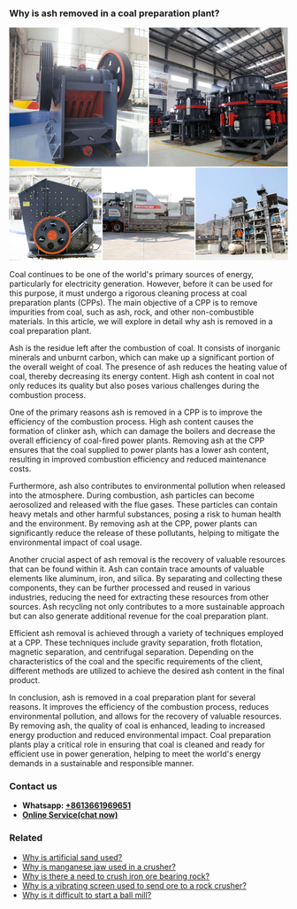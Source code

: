 <h3>Why is ash removed in a coal preparation plant?</h3><img src='1701671426.jpg' alt=''><p>Coal continues to be one of the world's primary sources of energy, particularly for electricity generation. However, before it can be used for this purpose, it must undergo a rigorous cleaning process at coal preparation plants (CPPs). The main objective of a CPP is to remove impurities from coal, such as ash, rock, and other non-combustible materials. In this article, we will explore in detail why ash is removed in a coal preparation plant.</p><p>Ash is the residue left after the combustion of coal. It consists of inorganic minerals and unburnt carbon, which can make up a significant portion of the overall weight of coal. The presence of ash reduces the heating value of coal, thereby decreasing its energy content. High ash content in coal not only reduces its quality but also poses various challenges during the combustion process.</p><p>One of the primary reasons ash is removed in a CPP is to improve the efficiency of the combustion process. High ash content causes the formation of clinker ash, which can damage the boilers and decrease the overall efficiency of coal-fired power plants. Removing ash at the CPP ensures that the coal supplied to power plants has a lower ash content, resulting in improved combustion efficiency and reduced maintenance costs.</p><p>Furthermore, ash also contributes to environmental pollution when released into the atmosphere. During combustion, ash particles can become aerosolized and released with the flue gases. These particles can contain heavy metals and other harmful substances, posing a risk to human health and the environment. By removing ash at the CPP, power plants can significantly reduce the release of these pollutants, helping to mitigate the environmental impact of coal usage.</p><p>Another crucial aspect of ash removal is the recovery of valuable resources that can be found within it. Ash can contain trace amounts of valuable elements like aluminum, iron, and silica. By separating and collecting these components, they can be further processed and reused in various industries, reducing the need for extracting these resources from other sources. Ash recycling not only contributes to a more sustainable approach but can also generate additional revenue for the coal preparation plant.</p><p>Efficient ash removal is achieved through a variety of techniques employed at a CPP. These techniques include gravity separation, froth flotation, magnetic separation, and centrifugal separation. Depending on the characteristics of the coal and the specific requirements of the client, different methods are utilized to achieve the desired ash content in the final product.</p><p>In conclusion, ash is removed in a coal preparation plant for several reasons. It improves the efficiency of the combustion process, reduces environmental pollution, and allows for the recovery of valuable resources. By removing ash, the quality of coal is enhanced, leading to increased energy production and reduced environmental impact. Coal preparation plants play a critical role in ensuring that coal is cleaned and ready for efficient use in power generation, helping to meet the world's energy demands in a sustainable and responsible manner.</p><h3>Contact us</h3><ul><li><strong>Whatsapp:&nbsp;<a href="https://wa.me/8613661969651">+8613661969651</a></strong></li><li><a href="https://swt.shibang-china.com/?git&amp;zhl"><strong>Online Service(chat now)</strong></a></li></ul><h3>Related</h3><ul><li><a href='Why%20is%20artificial%20sand%20used%3F.md'>Why is artificial sand used?</a></li><li><a href='Why%20is%20manganese%20jaw%20used%20in%20a%20crusher%3F.md'>Why is manganese jaw used in a crusher?</a></li><li><a href='Why%20is%20there%20a%20need%20to%20crush%20iron%20ore%20bearing%20rock%3F.md'>Why is there a need to crush iron ore bearing rock?</a></li><li><a href='Why%20is%20a%20vibrating%20screen%20used%20to%20send%20ore%20to%20a%20rock%20crusher%3F.md'>Why is a vibrating screen used to send ore to a rock crusher?</a></li><li><a href='Why%20is%20it%20difficult%20to%20start%20a%20ball%20mill%3F.md'>Why is it difficult to start a ball mill?</a></li></ul>